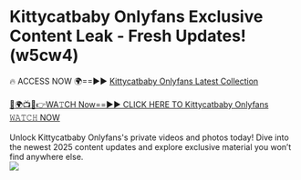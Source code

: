 # Kittycatbaby Onlyfans Exclusive Content Leak - Fresh Updates! (w5cw4)

🔥 ACCESS NOW 🌍==►► <a href="https://tinyurl.com/kvy9nzfs" rel="nofollow">Kittycatbaby Onlyfans Latest Collection</a>
<br><br>
[🔴🌍📺📱👉WA𝚃CH Now==►► CLICK HERE TO Kittycatbaby Onlyfans 𝚆𝙰𝚃𝙲𝙷 NOW](https://tinyurl.com/kvy9nzfs)
<br><br>
Unlock Kittycatbaby Onlyfans's private videos and photos today! Dive into the newest 2025 content updates and explore exclusive material you won’t find anywhere else.
<br>
<a href="https://tinyurl.com/kvy9nzfs" rel="nofollow" data-target="animated-image.originalLink"><img src="https://camo.githubusercontent.com/8a4f000d20f83aca3bf7ec5f350d767afa0574a8a352519fd8cfa583a6f93a33/68747470733a2f2f692e696d6775722e636f6d2f644a486b345a712e676966" data-canonical-src="https://i.imgur.com/dJHk4Zq.gif" style="max-width: 100%; display: inline-block;" data-target="animated-image.originalImage"></a>
<br>

